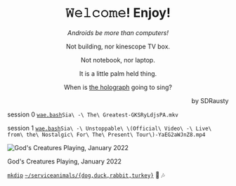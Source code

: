 <h1 align="center">𝚆𝚎𝚕𝚌𝚘𝚖𝚎! Enjoy!</h1>
<link href="https://github.com/TermuxArch/TermuxArch/commit/4b7e0f08e29cabcd1cb91478536ee0b837397502">

<p align="center"><em></bold>Androids be more than computers!</b></em></p>

<p align="center">Not building, nor kinescope TV box.</p>

<p align="center">Not notebook, nor laptop.</p>

<p align="center">It is a little palm held thing.</p>

<p align="center">When is <a href="https://github.com/TermuxArch/TermuxArch/commit/245eb8f2eee121955c3fcf69452565899d07ab7f">the holograph</a> going to sing?</p>

<p align="right">by SDRausty</p>

session 0 [`wae.bash`](https://github.com/WAE/wae/blob/master/wae.bash)`Sia\ -\ The\ Greatest-GKSRyLdjsPA.mkv`

session 1 [`wae.bash`](https://github.com/WAE/wae/blob/master/wae.bash)`Sia\ -\ Unstoppable\ \(Official\ Video\ -\ Live\ from\ the\ Nostalgic\ For\ The\ Present\ Tour\)-YaEG2aWJnZ8.mp4`

![God's Creatures Playing, January 2022](https://raw.githubusercontent.com/SDRausty/SDRausty/master/VID_20220107_222225.gif)

<csption>God's Creatures Playing, January 2022</csption>

[`mkdip`](https://github.com/TermuxArch/TermuxArch/blob/master/archlinuxconfig.bash#L486) [`~/serviceanimals/{dog,duck,rabbit,turkey}`](https://github.com/serviceanimals/) 🎵 🎶
<!-- SDRausty/README.md EOF -->
